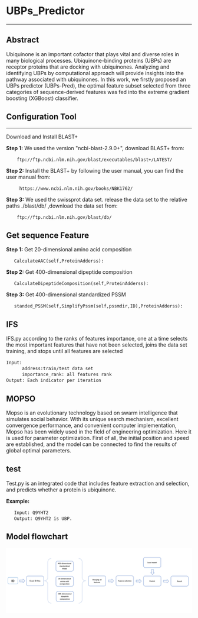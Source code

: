 # UBPs_Predictor
---
## Abstract
  Ubiquinone is an important cofactor that plays vital and diverse roles in many biological processes. Ubiquinone-binding proteins (UBPs) are receptor proteins that are docking with ubiquinones. Analyzing and identifying UBPs by computational approach will provide insights into the pathway associated with ubiquinones. In this work, we firstly proposed an UBPs predictor (UBPs-Pred), the optimal feature subset selected from three categories of sequence-derived features was fed into the extreme gradient boosting (XGBoost) classifier.
## Configuration Tool
----------------------
Download and Install BLAST+

**Step 1:**	We used the version "ncbi-blast-2.9.0+", download BLAST+ from:

        ftp://ftp.ncbi.nlm.nih.gov/blast/executables/blast+/LATEST/
  

**Step 2:** Install the BLAST+ by following the  user manual, you can find the user manual from:  

         https://www.ncbi.nlm.nih.gov/books/NBK1762/

**Step 3:** We used the swissprot data set. release the data set to the relative paths ./blast/db/ ,download the data set from:

        ftp://ftp.ncbi.nlm.nih.gov/blast/db/
## Get sequence Feature
**Step 1:** Get 20-dimensional amino acid composition 

       CalculateAAC(self,ProteinAdderss):

**Step 2:** Get 400-dimensional dipeptide composition

       CalculateDipeptideComposition(self,ProteinAdderss):

**Step 3:** Get 400-dimensional standardized PSSM

       standed_PSSM(self,SimplifyPssm(self,pssmdir,ID),ProteinAdderss):
## IFS
  IFS.py according to the ranks of features importance, one at a time selects the most important features that have not been selected, joins the data set training, and stops until all features are selected

    Input: 
          address:train/test data set
          importance_rank: all features rank
    Output: Each indicator per iteration
## MOPSO


  Mopso is an evolutionary technology based on swarm intelligence that simulates social behavior. With its unique search mechanism, excellent convergence performance, and convenient computer implementation, Mopso has been widely used in the field of engineering optimization. Here it is used for parameter optimization. First of all, the initial position and speed are established, and the model can be connected to find the results of global optimal parameters.
  
## test
Test.py is an integrated code that includes feature extraction and selection, and predicts whether a protein is ubiquinone.

   **Example:**
   
       Input: Q9YHT2
       Output: Q9YHT2 is UBP.
## Model flowchart
   ![image](https://github.com/NENUBioCompute/UBPs-Pred/blob/master/image/flowchart.png)

